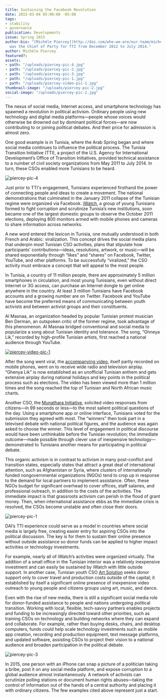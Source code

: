 ```yaml
---
title: Sustaining the Facebook Revolution
date: 2015-03-04 05:00:00 -05:00
tags:
- stability
- governance
publication: Developments
issue: Spring 2015
author-bio: "[Michèle Piercey](http://dai.com/who-we-are/our-team/michele-piercey)
  was the Chief of Party for TTI from December 2012 to July 2014."
author: Michèle Piercey
featured?: 
assets:
- path: "/uploads/piercey-pic-4.jpg"
- path: "/uploads/piercey-pic-2.jpg"
- path: "/uploads/piercey-pic-3.jpg"
- path: "/uploads/piercey-pic-1.jpg"
- path: "/uploads/piercey-video-pic-1.jpg"
thumbnail-image: "/uploads/piercey-pic-2.jpg"
social-image: "/uploads/piercey-pic-2.jpg"
---
```


The nexus of social media, Internet access, and smartphone technology has spawned a revolution in political activism. Ordinary people using new technology and digital media platforms—people whose voices would otherwise be drowned out by dominant political forces—are now contributing to or joining political debates. And their price for admission is almost zero.



One good example is in Tunisia, where the Arab Spring began and where social media continues to influence the political process. The Tunisia Transition Initiative (TTI), a project of the U.S. Agency for International Development’s Office of Transition Initiatives, provided technical assistance to a number of civil society organizations from May 2011 to July 2014. In turn, these CSOs enabled more Tunisians to be heard.

![piercey-pic-4](/uploads/piercey-pic-4.jpg) 

Just prior to TTI's engagement, Tunisians experienced firsthand the power of connecting people and ideas to create a movement. The national demonstrations that culminated in the January 2011 collapse of the Tunisian regime were organized via Facebook.  [iWatch](https://www.facebook.com/I.watch.tunisia/timeline), a group of young Tunisians formed to fight corruption and scrutinize Tunisia’s new institutions, soon became one of the largest domestic groups to observe the October 2011 elections, deploying 800 monitors armed with mobile phones and cameras to share information across networks.

A new word entered the lexicon in Tunisia, one mutually understood in both French and Arabic: viralization. This concept drives the social media plans that underpin most Tunisian CSO activities, plans that  stipulate how participants’ contributions—ideas, resolutions, artwork, or music—will be shared exponentially through “likes” and “shares” on Facebook, Twitter, YouTube, and other platforms. To be successfully “viralized,” the CSO activity must embrace a concept that will appeal to the most people.

In Tunisia, a country of 11 million people, there are approximately 5 million smartphones in circulation, and most young Tunisians, even without direct Internet or 3G access, can purchase an Internet dongle to get online anywhere in the country. At least 3 million Tunisians have Facebook accounts and a growing number are on Twitter.  Facebook and YouTube have become the preferred means of communicating between youth activists and between activist groups and their constituents.

Al Masnaa, an organization headed by popular Tunisian protest musician Ben Derman, an outspoken critic of the former regime, took advantage of this phenomenon. Al Masnaa bridged conventional and social media to popularize a song about Tunisian identity and tolerance. The song, “Ghneya Lik,” recorded by high-profile Tunisian artists, first reached a national audience through YouTube. 

[![piercey-video-pic-1](/uploads/piercey-video-pic-1.jpg "flickr.com/manphis")](https://www.youtube.com/watch?v=danoqI6pvtA) 

After the song went viral, the [accompanying video](https://www.youtube.com/watch?v=danoqI6pvtA), itself partly recorded on mobile phones, went on to receive wide radio and television airplay. “Ghenya Lik” is now established as an unofficial Tunisian anthem and gets extensive airplay during national holidays and key points in the political process such as elections. The video has been viewed more than 1 million times and the song reached the top of Tunisian and North African music charts.

Another CSO, the [Munathara Initiative](http://www.munathara.com/), solicited video responses from citizens—in 99 seconds or less—to the most salient political questions of the day. Using a smartphone app or online interface, Tunisians voted for the submission they agreed with most. The “winners” then took part in a televised debate with national political figures, and the audience was again asked to choose the winner. This level of engagement in political discourse would have been unthinkable before the Tunisian revolution; the immediate outcome—made possible through clever use of inexpensive technology—demonstrated to Tunisians another means for participating in political debate.

This organic activism is in contrast to activism in many post-conflict and transition states, especially states that attract a great deal of international attention, such as Afghanistan or Syria, where clusters of internationally funded nongovernmental organizations (NGOs) tend to crop up in response to the demand for local partners to implement assistance. Often, these NGOs budget for significant overhead to cover offices, staff salaries, and professional outreach, in addition to the costs of the activities. The immediate impact is that grassroots activism can perish in the flood of grant money. Then, when international assistance ebbs as the immediate crisis is resolved, the CSOs become unstable and often close their doors.

![piercey-pic-1](/uploads/piercey-pic-1.jpg) 

DAI’s TTI experience could serve as a model in countries where social media is largely free, creating easier entry for aspiring CSOs into the political discussion. The key is for them to sustain their online presence without outside assistance so donor funds can be applied to higher impact activities or technology investments.

For example, nearly all of iWatch’s activities were organized virtually. The addition of a small office in the Tunisian interior was a relatively inexpensive investment and can easily be sustained by iWatch with little outside support. In another case, Tunisian youth CSO [Art Solution](https://www.facebook.com/WeARTSolution) seeks donor support only to cover travel and production costs outside of the capital; it established by itself a significant online presence of inexpensive video outreach to young people and citizens groups using art, music, and dance.

Even with the rise of new media, there is still a significant social media role for donor-funded assistance to people and nations undergoing political transition. Working with local, flexible, tech-savvy partners enables projects and funding to be increasingly directed toward other priorities, such as training CSOs on technology and building networks where they can expand and collaborate. For example, rather than buying desks, chairs, and desktop computers, funds could help scale technology investments such as mobile app creation, recording and production equipment, text message platforms, and updated software, assisting CSOs to project their vision to a national audience and broaden participation in the political debate.

![piercey-pic-3](/uploads/piercey-pic-3.jpg) 

In 2015, one person with an iPhone can snap a picture of a politician taking a bribe, post it on any social media platform, and expose corruption to a global audience almost instantaneously. A network of activists can scrutinize polling stations or document human rights abuses—taking the control of information out of the hands of a central authority and placing it with ordinary citizens. The few examples cited above represent just a start.
